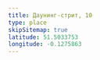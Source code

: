 ```yaml
---
title: Даунинг-стрит, 10
type: place
skipSitemap: true
latitude: 51.5033753
longitude: -0.1275863
---
```

